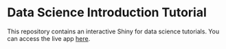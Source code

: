 # Data Science Introduction Tutorial

This repository contains an interactive Shiny for data science tutorials. You can access the live app [here](https://vinowang.shinyapps.io/intro_to_datascience/#section-outline).
